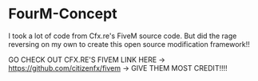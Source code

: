 # FourM-Concept
I took a lot of code from Cfx.re's FiveM source code. But did the rage reversing on my own to create this open source modification framework!!

GO CHECK OUT CFX.RE'S FIVEM LINK HERE -> https://github.com/citizenfx/fivem -> GIVE THEM MOST CREDIT!!!!
